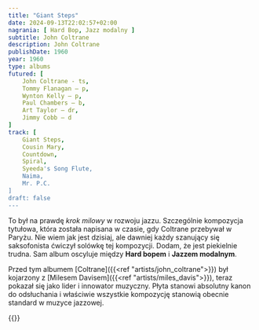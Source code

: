 ```yaml
---
title: "Giant Steps"
date: 2024-09-13T22:02:57+02:00
nagrania: [ Hard Bop, Jazz modalny ]
subtitle: John Coltrane
description: John Coltrane
publishDate: 1960
year: 1960
type: albums
futured: [
    John Coltrane - ts,
    Tommy Flanagan – p,
    Wynton Kelly – p,
    Paul Chambers – b,
    Art Taylor – dr,
    Jimmy Cobb – d
]
track: [
    Giant Steps,
    Cousin Mary,
    Countdown,
    Spiral,
    Syeeda's Song Flute,
    Naima,
    Mr. P.C.
]
draft: false
---
```

To był na prawdę *krok milowy* w rozwoju jazzu. Szczególnie kompozycja tytułowa, która została napisana w czasie, gdy Coltrane przebywał w Paryżu. Nie wiem jak jest dzisiaj, ale dawniej każdy szanujący się saksofonista ćwiczył solówkę tej kompozycji. Dodam, że jest piekielnie trudna. Sam album oscyluje między __Hard bopem__ i __Jazzem modalnym__. 

Przed tym albumem [Coltrane]({{<ref "artists/john_coltrane">}}) był kojarzony z [Milesem Davisem]({{<ref "artists/miles_davis">}}), teraz pokazał się jako lider i innowator muzyczny. Płyta stanowi absolutny kanon do odsłuchania i właściwie wszystkie kompozycję stanowią obecnie standard w muzyce jazzowej.

{{<youtube-playlist id="OLAK5uy_nytYGOGe7I1yclqTIN7qJA2l8jzzIAse8">}}
